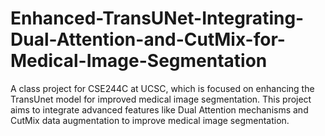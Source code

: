 # Enhanced-TransUNet-Integrating-Dual-Attention-and-CutMix-for-Medical-Image-Segmentation
A class project for CSE244C at UCSC, which is focused on enhancing the TransUnet model for improved medical image segmentation. This project aims to integrate advanced features like Dual Attention mechanisms and CutMix data augmentation to improve medical image segmentation.
